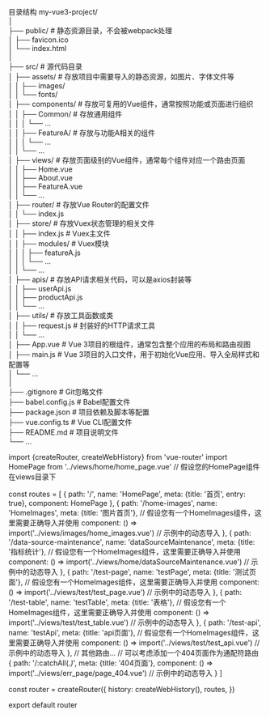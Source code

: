 目录结构
my-vue3-project/  
│  
├── public/                       # 静态资源目录，不会被webpack处理  
│   ├── favicon.ico  
│   └── index.html  
│  
├── src/                          # 源代码目录  
│   ├── assets/                   # 存放项目中需要导入的静态资源，如图片、字体文件等  
│   │   ├── images/  
│   │   └── fonts/  
│   ├── components/               # 存放可复用的Vue组件，通常按照功能或页面进行组织  
│   │   ├── Common/               # 存放通用组件  
│   │   │   └── ...  
│   │   ├── FeatureA/             # 存放与功能A相关的组件  
│   │   │   └── ...  
│   │   └── ...  
│   ├── views/                    # 存放页面级别的Vue组件，通常每个组件对应一个路由页面  
│   │   ├── Home.vue  
│   │   ├── About.vue  
│   │   ├── FeatureA.vue  
│   │   └── ...  
│   ├── router/                   # 存放Vue Router的配置文件  
│   │   └── index.js  
│   ├── store/                    # 存放Vuex状态管理的相关文件  
│   │   ├── index.js              # Vuex主文件  
│   │   ├── modules/              # Vuex模块  
│   │   │   ├── featureA.js  
│   │   │   └── ...  
│   │   └── ...  
│   ├── apis/                     # 存放API请求相关代码，可以是axios封装等  
│   │   ├── userApi.js  
│   │   ├── productApi.js  
│   │   └── ...  
│   ├── utils/                    # 存放工具函数或类  
│   │   ├── request.js            # 封装好的HTTP请求工具  
│   │   └── ...  
│   ├── App.vue                   # Vue 3项目的根组件，通常包含整个应用的布局和路由视图  
│   ├── main.js                   # Vue 3项目的入口文件，用于初始化Vue应用、导入全局样式和配置等  
│   └── ...  
│  
├── .gitignore                    # Git忽略文件  
├── babel.config.js               # Babel配置文件  
├── package.json                  # 项目依赖及脚本等配置  
├── vue.config.ts                 # Vue CLI配置文件  
├── README.md                     # 项目说明文件  
└── ...




import {createRouter, createWebHistory} from 'vue-router'
import HomePage from '../views/home/home_page.vue' // 假设您的HomePage组件在views目录下

const routes = [
{
path: '/',
name: 'HomePage',
meta: {title: '首页', entry: true},
component: HomePage
},
{
path: '/home-images',
name: 'HomeImages',
meta: {title: '图片首页'},
// 假设您有一个HomeImages组件，这里需要正确导入并使用
component: () => import('../views/images/home_images.vue') // 示例中的动态导入
},
{
path: '/data-source-maintenance',
name: 'dataSourceMaintenance',
meta: {title: '指标统计'},
// 假设您有一个HomeImages组件，这里需要正确导入并使用
component: () => import('../views/home/dataSourceMaintenance.vue') // 示例中的动态导入
},
{
path: '/test-page',
name: 'testPage',
meta: {title: '测试页面'},
// 假设您有一个HomeImages组件，这里需要正确导入并使用
component: () => import('../views/test/test_page.vue') // 示例中的动态导入
},
{
path: '/test-table',
name: 'testTable',
meta: {title: '表格'},
// 假设您有一个HomeImages组件，这里需要正确导入并使用
component: () => import('../views/test/test_table.vue') // 示例中的动态导入
},
{
path: '/test-api',
name: 'testApi',
meta: {title: 'api页面'},
// 假设您有一个HomeImages组件，这里需要正确导入并使用
component: () => import('../views/test/test_api.vue') // 示例中的动态导入
},
// 其他路由...
// 可以考虑添加一个404页面作为通配符路由
{
path: '/:catchAll(.*)*',
meta: {title: '404页面'},
component: () => import('../views/err_page/page_404.vue') // 示例中的动态导入
}
]

const router = createRouter({
history: createWebHistory(),
routes,
})

export default router


